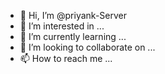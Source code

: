 - 👋 Hi, I’m @priyank-Server
- 👀 I’m interested in ...
- 🌱 I’m currently learning ...
- 💞️ I’m looking to collaborate on ...
- 📫 How to reach me ...

<!---
priyank-Server/priyank-Server is a ✨ special ✨ repository because its `README.md` (this file) appears on your GitHub profile.
You can click the Preview link to take a look at your changes.
--->
